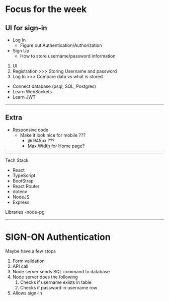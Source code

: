 # Focus for the week

## UI for sign-in
  - Log In
    - Figure out Authentication/Authorization
  - Sign Up
    - How to store username/password information

1. UI 
2. Registration >>> Storing Username and password
3. Log In >>> Compare data vs what is stored

- Connect database (psql, SQL, Postgres)
- Learn WebSockets
- Learn JWT

____________________
## Extra

- Responsive code 
  - Make it look nice for mobile ??? 
    - @ 945px ??? 
    - Max Width for Home page?
____________________

Tech Stack
- React
- TypeScript
- BootStrap
- React Router
- dotenv
- NodeJS
- Express

Libraries
-node-pg

__________________________

# SIGN-ON Authentication
Maybe have a few stops
1. Form validation
2. API call
3. Node server sends SQL command to database
4. Node server does the following
   1. Checks if username exists in table
   2. Checks if password in username row
5. Allows sign-in